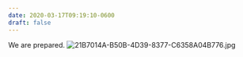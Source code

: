 ```yaml
---
date: 2020-03-17T09:19:10-0600
draft: false
---
```




We are prepared. ![21B7014A-B50B-4D39-8377-C6358A04B776.jpg](https://ianwhitney.micro.blog/uploads/2020/d091eb1dfc.jpg)



